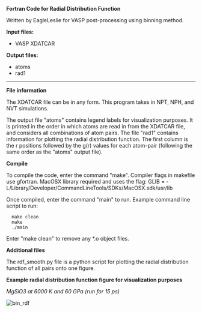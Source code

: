 **Fortran Code for Radial Distribution Function**

Written by EagleLeslie for VASP post-processing using binning method.

**Input files:** 
  - VASP XDATCAR

**Output files:**
  - atoms
  - rad1

--------------------------------------------------------------------------------------------------------------------------------------------------------------------------------------------------------------------------------

**File information**

The XDATCAR file can be in any form. This program takes in NPT, NPH, and NVT simulations.

The output file "atoms" contains legend labels for visualization purposes. It is printed in the order in which atoms are read in from the XDATCAR file, and considers all combinations of atom pairs. The file "rad1" contains 
information for plotting the radial distribution function. The first column is the r positions followed by the g(r) values for each atom-pair (following the same order as the "atoms" output file).

**Compile**

To compile the code, enter the command "make". 
Compiler flags in makefile use gfortran. MacOSX library required and uses the flag: GLIB = -L/Library/Developer/CommandLineTools/SDKs/MacOSX.sdk/usr/lib

Once compiled, enter the command "main" to run. Example command line script to run:

      make clean
      make
      ./main

Enter "make clean" to remove any *.o object files.

**Additional files**

The rdf_smooth.py file is a python script for plotting the radial distribution function of all pairs onto one figure.

**Example radial distribution function figure for visualization purposes**

_MgSiO3 at 6000 K and 60 GPa (run for 15 ps)_

![bin_rdf](https://github.com/EagleLeslie/RDF/assets/120432106/68fb778c-354f-4324-8a46-2ec13ef0a743)




